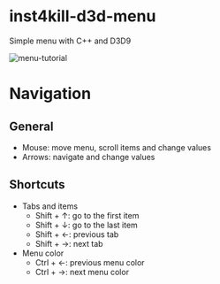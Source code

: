 # inst4kill-d3d-menu
Simple menu with C++ and D3D9

![menu-tutorial](https://github.com/andretharada/inst4kill-d3d-menu/blob/master/img/menu-tutorial.png)

# Navigation

## General
* Mouse: move menu, scroll items and change values
* Arrows: navigate and change values

## Shortcuts
* Tabs and items
  * Shift + ↑: go to the first item
  * Shift + ↓: go to the last item
  * Shift + ←: previous tab
  * Shift + →: next tab
* Menu color
  * Ctrl + ←: previous menu color
  * Ctrl + →: next menu color
